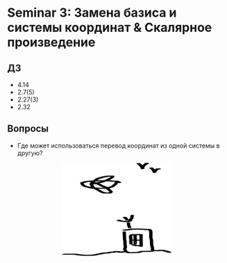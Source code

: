 # Seminar 3: Замена базиса и системы координат & Скалярное произведение

## ДЗ

* 4.14
* 2.7(5)
* 2.27(3)
* 2.32

## Вопросы

* Где может использоваться перевод координат из одной системы в другую?

<div align="center">
    <img src="./docs/plane.png" width="50%" alt/>
</div>

